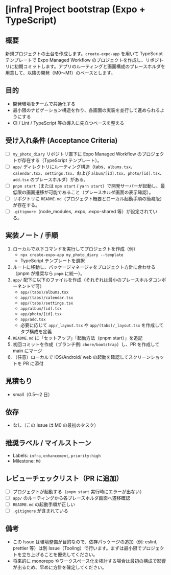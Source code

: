 # [infra] Project bootstrap (Expo + TypeScript)

## 概要

新規プロジェクトの土台を作成します。`create-expo-app` を用いて TypeScript テンプレートで Expo Managed Workflow のプロジェクトを作成し、リポジトリに初期コミットします。アプリのルーティングと画面構成のプレースホルダを用意して、以降の開発（M0〜M1）のベースとします。

## 目的

- 開発環境をチームで共通化する
- 最小限のナビゲーション構造を作り、各画面の実装を並行して進められるようにする
- CI / Lint / TypeScript 等の導入に先立つベースを整える

## 受け入れ条件 (Acceptance Criteria)

- [ ] `my_photo_diary` リポジトリ直下に Expo Managed Workflow のプロジェクトが存在する（TypeScript テンプレート）。
- [ ] `app/` ディレクトリにルーティング構造（tabs、`albums.tsx`、`calendar.tsx`、`settings.tsx`、および `album/[id].tsx`、`photo/[id].tsx`、`add.tsx` のプレースホルダ）がある。
- [ ] `pnpm start`（または `npm start` / `yarn start`）で開発サーバーが起動し、最低限の画面遷移が可能であること（プレースホルダ画面の表示確認）。
- [ ] リポジトリに `README.md`（プロジェクト概要とローカル起動手順の簡易版）が存在する。
- [ ] `.gitignore`（node_modules, .expo, .expo-shared 等）が設定されている。

## 実装ノート / 手順

1. ローカルで以下コマンドを実行してプロジェクトを作成（例）
   - `npx create-expo-app my_photo_diary --template`
   - TypeScript テンプレートを選択
2. ルートに移動し、パッケージマネージャをプロジェクト方針に合わせる（pnpm が推奨なら `pnpm` に統一）。
3. `app/` 配下に以下のファイルを作成（それぞれは最小のプレースホルダコンポーネントで可）
   - `app/(tabs)/albums.tsx`
   - `app/(tabs)/calendar.tsx`
   - `app/(tabs)/settings.tsx`
   - `app/album/[id].tsx`
   - `app/photo/[id].tsx`
   - `app/add.tsx`
   - 必要に応じて `app/_layout.tsx` や `app/(tabs)/_layout.tsx` を作成してタブ構成を定義
4. `README.md` に「セットアップ」「起動方法（pnpm start）」を追記
5. 初回コミットを作成（ブランチ例: `chore/bootstrap`）し、PR を作成して main にマージ
6. （任意）ローカルで iOS/Android/ web の起動を確認してスクリーンショットを PR に添付

## 見積もり

- small（0.5〜2 日）

## 依存

- なし（この Issue は M0 の最初のタスク）

## 推奨ラベル / マイルストーン

- Labels: `infra`, `enhancement`, `priority:high`
- Milestone: `M0`

## レビューチェックリスト（PR に追加）

- [ ] プロジェクトが起動する（`pnpm start` 実行時にエラーが出ない）
- [ ] `app/` のルーティングから各プレースホルダ画面へ遷移確認
- [ ] `README.md` の起動手順が正しい
- [ ] `.gitignore` が含まれている

## 備考

- この Issue は環境整備が目的なので、依存パッケージの追加（例: eslint, prettier 等）は別 Issue（Tooling）で行います。まずは最小限でプロジェクトを立ち上げることを優先してください。
- 将来的に monorepo やワークスペース化を検討する場合は最初の構成で影響が出るため、早めに方針を確定してください。
